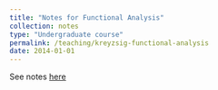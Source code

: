 ```yaml
---
title: "Notes for Functional Analysis"
collection: notes
type: "Undergraduate course"
permalink: /teaching/kreyzsig-functional-analysis
date: 2014-01-01
---
```


See notes [here](\files\functional_analysis_notes.pdf)
